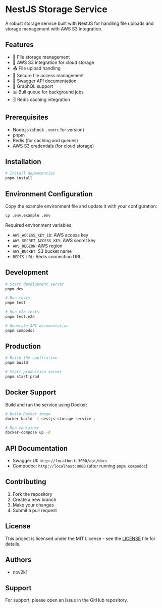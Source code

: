 # NestJS Storage Service

A robust storage service built with NestJS for handling file uploads and storage management with AWS S3 integration.

## Features

- 📁 File storage management
- 🚀 AWS S3 integration for cloud storage
- 📤 File upload handling
- 🔐 Secure file access management
- 📝 Swagger API documentation
- 🔄 GraphQL support
- 📊 Bull queue for background jobs
- 🗄️ Redis caching integration

## Prerequisites

- Node.js (check `.nvmrc` for version)
- pnpm
- Redis (for caching and queues)
- AWS S3 credentials (for cloud storage)

## Installation

```bash
# Install dependencies
pnpm install
```

## Environment Configuration

Copy the example environment file and update it with your configuration:

```bash
cp .env.example .env
```

Required environment variables:

- `AWS_ACCESS_KEY_ID`: AWS access key
- `AWS_SECRET_ACCESS_KEY`: AWS secret key
- `AWS_REGION`: AWS region
- `AWS_BUCKET`: S3 bucket name
- `REDIS_URL`: Redis connection URL

## Development

```bash
# Start development server
pnpm dev

# Run tests
pnpm test

# Run e2e tests
pnpm test:e2e

# Generate API documentation
pnpm compodoc
```

## Production

```bash
# Build the application
pnpm build

# Start production server
pnpm start:prod
```

## Docker Support

Build and run the service using Docker:

```bash
# Build Docker image
docker build -t nestjs-storage-service .

# Run container
docker-compose up -d
```

## API Documentation

- Swagger UI: `http://localhost:3000/api/docs`
- Compodoc: `http://localhost:8080` (after running `pnpm compodoc`)

## Contributing

1. Fork the repository
2. Create a new branch
3. Make your changes
4. Submit a pull request

## License

This project is licensed under the MIT License - see the [LICENSE](LICENSE) file for details.

## Authors

- npv2k1

## Support

For support, please open an issue in the GitHub repository.
